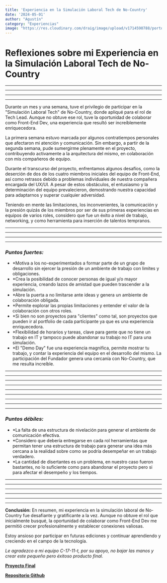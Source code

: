 ```yaml
---
title: 'Experiencia en la Simulación Laboral Tech de No-Country'
date: '2024-05-01'
author: "Agustín"
category: "Experiencias"
image: "https://res.cloudinary.com/draig/image/upload/v1714590788/portolio-personal/blog/hcqrxgytsu6u0hosjxok.webp"
---
```

# **Reflexiones sobre mi Experiencia en la Simulación Laboral Tech de No-Country**
---------------------------
----------------------------
---------------------------
----------------------------

Durante un mes y una semana, tuve el privilegio de participar en la "Simulación Laboral Tech" de No-Country, donde apliqué para el rol de Tech Lead. Aunque no obtuve ese rol, tuve la oportunidad de colaborar como Front-End Dev, una experiencia que resultó ser increíblemente enriquecedora.

La primera semana estuvo marcada por algunos contratiempos personales que afectaron mi atención y comunicación. Sin embargo, a partir de la segunda semana, pude sumergirme plenamente en el proyecto, contribuyendo activamente a la arquitectura del mismo, en colaboración con mis compañeros de equipo.

Durante el transcurso del proyecto, enfrentamos algunos desafíos, como la deserción de dos de los cuatro miembros iniciales del equipo de Front-End, así como retrasos debido a problemas individuales de nuestra compañera encargada del UX/UI. A pesar de estos obstáculos, el entusiasmo y la determinación del equipo prevalecieron, demostrando nuestra capacidad para adaptarnos y superar cualquier adversidad.

Teniendo en mente las limitaciones, los inconvenientes, la comunicación y la presión quizás de los miembros por ser de sus primeras experiencias en equipos de varios roles, considero que fue un éxito a nivel de trabajo, networking, y como herramienta para inserción de talentos tempranos.

---------------------------
----------------------------
---------------------------
----------------------------
### *Puntos fuertes:*
- *Motiva a los no-experimentados a formar parte de un grupo de desarrollo sin ejercer la presión de un ambiente de trabajo con limites y obligaciones.
- *Crea la posibilidad de conocer personas de igual y/o mayor experiencia, creando lazos de amistad que pueden trascender a la simulación.
- *Abre la puerta a no limitarse ante ideas y genera un ambiente de colaboración obligada.
- *Permite explorar las propias limitaciones y entender el valor de la colaboración con otros roles.
- *Si bien no son proyectos para "clientes" como tal, son proyectos que pueden ir al portfolio de cada participante ya que es una experiencia enriquecedora.
- *Flexibilidad de horarios y tareas, clave para gente que no tiene un trabajo en IT y tampoco puede abandonar su trabajo no IT para una simulación.
- *El "Demo Day" fue una experiencia magnifica, permite mostrar tu trabajo, y contar la experiencia del equipo en el desarrollo del mismo. La participación del Fundador genera una cercanía con No-Country, que me resulta increíble.

---------------------------
----------------------------
---------------------------
----------------------------
---------------------------
----------------------------
----------------------------
---------------------------
----------------------------
### *Puntos débiles:*
- *La falta de una estructura de nivelación para generar el ambiente de comunicación efectiva.
- *Considero que debería entregarse en cada rol herramientas que permitan tener una estructura de trabajo para generar una idea más cercana a la realidad sobre como se podría desempeñar en un trabajo verdadero.
- *La cantidad de disertantes es un problema, en nuestro caso fueron bastantes, no lo suficiente como para abandonar el proyecto pero si para afectar el desempeño y los tiempos.
----------------------------
---------------------------
----------------------------
----------------------------
---------------------------
----------------------------
**Conclusión:**
En resumen, mi experiencia en la simulación laboral de No-Country fue desafiante y gratificante a la vez. Aunque no obtuve el rol que inicialmente busqué, la oportunidad de colaborar como Front-End Dev me permitió crecer profesionalmente y establecer conexiones valiosas. 

Estoy ansioso por participar en futuras ediciones y continuar aprendiendo y creciendo en el campo de la tecnología. 

*Le agradezco a mi equipo C-17-11-t, por su apoyo, no bajar las manos y crear este pequeño pero éxitoso producto final.*


**[Proyecto Final](https://mascocuidado.netlify.app/ "Proyecto Final")**


**[Repositorio Github](https://github.com/No-Country/c17-11-t-node-react "Repositorio Github")**
